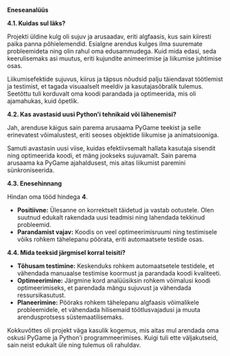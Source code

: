 **Eneseanalüüs**

**4.1. Kuidas sul läks?**

Projekti üldine kulg oli sujuv ja arusaadav, eriti algfaasis, kus sain kiiresti paika panna põhielemendid. Esialgne arendus kulges ilma suuremate probleemideta ning olin rahul oma edusammudega. Kuid mida edasi, seda keerulisemaks asi muutus, eriti kujundite animeerimise ja liikumise juhtimise osas.

Liikumisefektide sujuvus, kiirus ja täpsus nõudsid palju täiendavat töötlemist ja testimist, et tagada visuaalselt meeldiv ja kasutajasõbralik tulemus. Seetõttu tuli korduvalt oma koodi parandada ja optimeerida, mis oli ajamahukas, kuid õpetlik.

**4.2. Kas avastasid uusi Python'i tehnikaid või lähenemisi?**

Jah, arenduse käigus sain parema arusaama PyGame teekist ja selle erinevatest võimalustest, eriti seoses objektide liikumise ja animatsiooniga.

Samuti avastasin uusi viise, kuidas efektiivsemalt hallata kasutaja sisendit ning optimeerida koodi, et mäng jookseks sujuvamalt. Sain parema arusaama ka PyGame ajahaldusest, mis aitas liikumist paremini sünkroniseerida.

**4.3. Enesehinnang**

Hindan oma tööd hindega **4**.

- **Positiivne:** Ülesanne on korrektselt täidetud ja vastab ootustele. Olen suutnud edukalt rakendada uusi teadmisi ning lahendada tekkinud probleemid.
- **Parandamist vajav:** Koodis on veel optimeerimisruumi ning testimisele võiks rohkem tähelepanu pöörata, eriti automaatsete testide osas.

**4.4. Mida teeksid järgmisel korral teisiti?**

- **Tõhusam testimine:** Keskenduks rohkem automaatsetele testidele, et vähendada manuaalse testimise koormust ja parandada koodi kvaliteeti.
- **Optimeerimine:** Järgmine kord analüüsiksin rohkem võimalusi koodi optimeerimiseks, et parendada mängu sujuvust ja vähendada ressursikasutust.
- **Planeerimine:** Pööraks rohkem tähelepanu algfaasis võimalikele probleemidele, et vähendada hilisemaid töötlusvajadusi ja muuta arendusprotsess süstemaatilisemaks.

Kokkuvõttes oli projekt väga kasulik kogemus, mis aitas mul arendada oma oskusi PyGame ja Python'i programmeerimises. Kuigi tuli ette väljakutseid, sain neist edukalt üle ning tulemus oli rahuldav.


